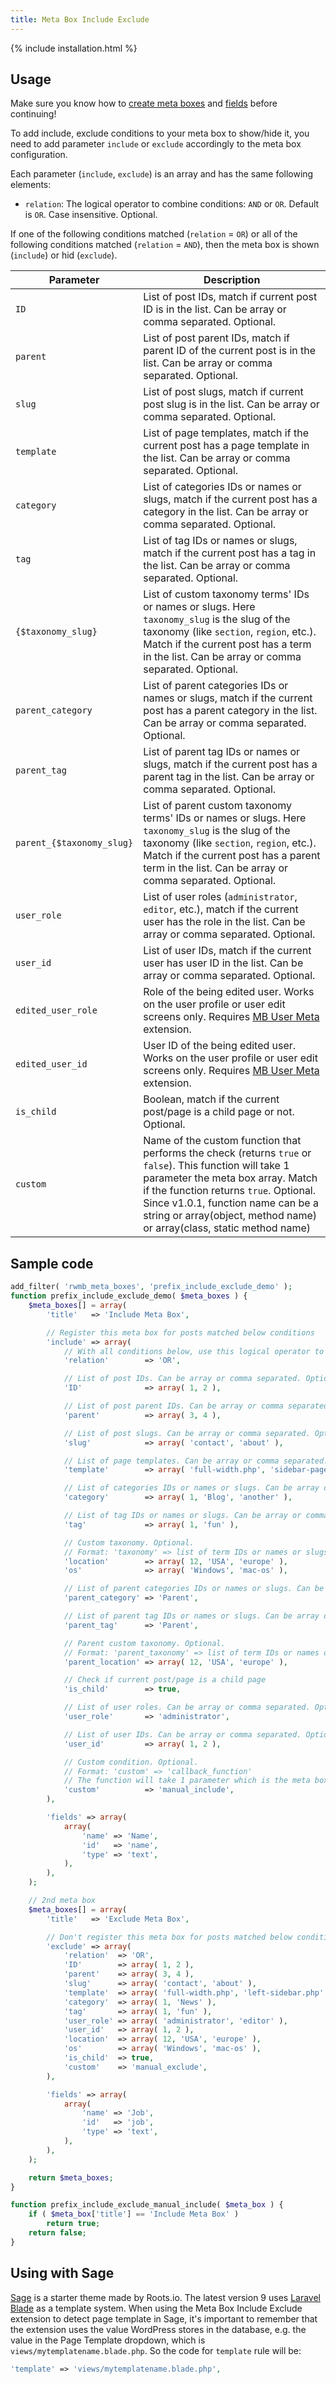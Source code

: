 ```yaml
---
title: Meta Box Include Exclude
---
```


{% include installation.html %}

## Usage

Make sure you know how to [create meta boxes](/creating-meta-boxes/) and [fields](/field-settings/) before continuing!

To add include, exclude conditions to your meta box to show/hide it, you need to add parameter `include` or `exclude` accordingly to the meta box configuration.

Each parameter (`include`, `exclude`) is an array and has the same following elements:

- `relation`: The logical operator to combine conditions: `AND` or `OR`. Default is `OR`. Case insensitive. Optional.

If one of the following conditions matched (`relation` = `OR`) or all of the following conditions matched (`relation` = `AND`), then the meta box is shown (`include`) or hid (`exclude`).

Parameter | Description
--- | ---
`ID` | List of post IDs, match if current post ID is in the list. Can be array or comma separated. Optional.
`parent` | List of post parent IDs, match if parent ID of the current post is in the list. Can be array or comma separated. Optional.
`slug` | List of post slugs, match if current post slug is in the list. Can be array or comma separated. Optional.
`template` | List of page templates, match if the current post has a page template in the list. Can be array or comma separated. Optional.
`category` | List of categories IDs or names or slugs, match if the current post has a category in the list. Can be array or comma separated. Optional.
`tag` | List of tag IDs or names or slugs, match if the current post has a tag in the list. Can be array or comma separated. Optional.
`{$taxonomy_slug}` | List of custom taxonomy terms' IDs or names or slugs. Here `taxonomy_slug` is the slug of the taxonomy (like `section`, `region`, etc.). Match if the current post has a term in the list. Can be array or comma separated. Optional.
`parent_category` | List of parent categories IDs or names or slugs, match if the current post has a parent category in the list. Can be array or comma separated. Optional.
`parent_tag` | List of parent tag IDs or names or slugs, match if the current post has a parent tag in the list. Can be array or comma separated. Optional.
`parent_{$taxonomy_slug}` | List of parent custom taxonomy terms' IDs or names or slugs. Here `taxonomy_slug` is the slug of the taxonomy (like `section`, `region`, etc.). Match if the current post has a parent term in the list. Can be array or comma separated. Optional.
`user_role` | List of user roles (`administrator`, `editor`, etc.), match if the current user has the role in the list. Can be array or comma separated. Optional.
`user_id` | List of user IDs, match if the current user has user ID in the list. Can be array or comma separated. Optional.
`edited_user_role`|Role of the being edited user. Works on the user profile or user edit screens only. Requires [MB User Meta](https://metabox.io/plugins/mb-user-meta/) extension.
`edited_user_id`|User ID of the being edited user. Works on the user profile or user edit screens only. Requires [MB User Meta](https://metabox.io/plugins/mb-user-meta/) extension.
`is_child` | Boolean, match if the current post/page is a child page or not. Optional.
`custom` | Name of the custom function that performs the check (returns `true` or `false`). This function will take 1 parameter the meta box array. Match if the function returns `true`. Optional. Since v1.0.1, function name can be a string or array(object, method name) or array(class, static method name)

## Sample code

```php
add_filter( 'rwmb_meta_boxes', 'prefix_include_exclude_demo' );
function prefix_include_exclude_demo( $meta_boxes ) {
    $meta_boxes[] = array(
        'title'   => 'Include Meta Box',

        // Register this meta box for posts matched below conditions
        'include' => array(
            // With all conditions below, use this logical operator to combine them. Default is 'OR'. Case insensitive. Optional.
            'relation'        => 'OR',

            // List of post IDs. Can be array or comma separated. Optional.
            'ID'              => array( 1, 2 ),

            // List of post parent IDs. Can be array or comma separated. Optional.
            'parent'          => array( 3, 4 ),

            // List of post slugs. Can be array or comma separated. Optional.
            'slug'            => array( 'contact', 'about' ),

            // List of page templates. Can be array or comma separated. Optional.
            'template'        => array( 'full-width.php', 'sidebar-page.php' ),

            // List of categories IDs or names or slugs. Can be array or comma separated. Optional.
            'category'        => array( 1, 'Blog', 'another' ),

            // List of tag IDs or names or slugs. Can be array or comma separated. Optional.
            'tag'             => array( 1, 'fun' ),

            // Custom taxonomy. Optional.
            // Format: 'taxonomy' => list of term IDs or names or slugs (can be array or comma separated)
            'location'        => array( 12, 'USA', 'europe' ),
            'os'              => array( 'Windows', 'mac-os' ),

            // List of parent categories IDs or names or slugs. Can be array or comma separated. Optional.
            'parent_category' => 'Parent',

            // List of parent tag IDs or names or slugs. Can be array or comma separated. Optional.
            'parent_tag'      => 'Parent',

            // Parent custom taxonomy. Optional.
            // Format: 'parent_taxonomy' => list of term IDs or names or slugs (can be array or comma separated)
            'parent_location' => array( 12, 'USA', 'europe' ),

            // Check if current post/page is a child page
            'is_child'        => true,

            // List of user roles. Can be array or comma separated. Optional.
            'user_role'       => 'administrator',

            // List of user IDs. Can be array or comma separated. Optional.
            'user_id'         => array( 1, 2 ),

            // Custom condition. Optional.
            // Format: 'custom' => 'callback_function'
            // The function will take 1 parameter which is the meta box itself
            'custom'          => 'manual_include',
        ),

        'fields' => array(
            array(
                'name' => 'Name',
                'id'   => 'name',
                'type' => 'text',
            ),
        ),
    );

    // 2nd meta box
    $meta_boxes[] = array(
        'title'   => 'Exclude Meta Box',

        // Don't register this meta box for posts matched below conditions
        'exclude' => array(
            'relation'  => 'OR',
            'ID'        => array( 1, 2 ),
            'parent'    => array( 3, 4 ),
            'slug'      => array( 'contact', 'about' ),
            'template'  => array( 'full-width.php', 'left-sidebar.php' ),
            'category'  => array( 1, 'News' ),
            'tag'       => array( 1, 'fun' ),
            'user_role' => array( 'administrator', 'editor' ),
            'user_id'   => array( 1, 2 ),
            'location'  => array( 12, 'USA', 'europe' ),
            'os'        => array( 'Windows', 'mac-os' ),
            'is_child'  => true,
            'custom'    => 'manual_exclude',
        ),

        'fields' => array(
            array(
                'name' => 'Job',
                'id'   => 'job',
                'type' => 'text',
            ),
        ),
    );

    return $meta_boxes;
}

function prefix_include_exclude_manual_include( $meta_box ) {
    if ( $meta_box['title'] == 'Include Meta Box' )
        return true;
    return false;
}
```

## Using with Sage

[Sage](https://roots.io/sage/) is a starter theme made by Roots.io. The latest version 9 uses [Laravel Blade](https://laravel.com/docs/5.3/blade) as a template system. When using the Meta Box Include Exclude extension to detect page template in Sage, it's important to remember that the extension uses the value WordPress stores in the database, e.g. the value in the Page Template dropdown, which is `views/mytemplatename.blade.php`. So the code for `template` rule will be:

```php
'template' => 'views/mytemplatename.blade.php',
```
